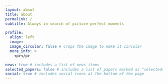```yaml
---
layout: about
title: about
permalink: /
subtitle: Always in search of picture-perfect moments

profile:
  align: left
  image: 
  image_circular: false # crops the image to make it circular
  more_info: >
    <p></p>

news: true # includes a list of news items
selected_papers: false # includes a list of papers marked as "selected={true}"
social: true # includes social icons at the bottom of the page
---
```


